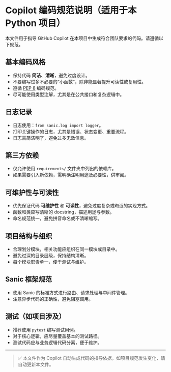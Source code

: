 # Copilot 编码规范说明（适用于本 Python 项目）

本文件用于指导 GitHub Copilot 在本项目中生成符合团队要求的代码。请遵循以下规范。

## 基本编码风格

- 保持代码 **简洁**、**清晰**，避免过度设计。
- 不要编写过多不必要的“小函数”，除非能显著提升可读性或复用性。
- 遵循 [PEP 8](https://peps.python.org/pep-0008/) 编码规范。
- 尽可能使用类型注解，尤其是在公共接口和复杂逻辑中。

## 日志记录

- 日志使用：`from sanic.log import logger`。
- 打印关键操作的日志，尤其是错误、状态变更、重要流程。
- 日志需简洁明了，避免过多无效信息。

## 第三方依赖

- 仅允许使用 `requirements/` 文件夹中列出的依赖库。
- 如果需要引入新依赖，需明确注明用途及必要性，供审阅。

## 可维护性与可读性

- 优先保证代码 **可维护性** 和 **可读性**，避免过度复杂或晦涩的实现方式。
- 函数和类应写清晰的 docstring，描述用途与参数。
- 命名规范统一，避免拼音命名或不清晰缩写。

## 项目结构与组织

- 合理划分模块，相关功能应组织在同一模块或目录中。
- 避免过深的目录层级，保持结构清晰。
- 每个模块职责单一，便于测试与维护。

## Sanic 框架规范

- 使用 Sanic 的标准方式进行路由、请求处理与中间件管理。
- 注意异步代码的正确性，避免阻塞调用。

## 测试（如项目涉及）

- 推荐使用 `pytest` 编写测试用例。
- 对于核心逻辑，应尽量覆盖基本的测试路径。
- 测试代码应与业务逻辑代码分离，便于维护。

---

> ✅ 本文件作为 Copilot 自动生成代码的指导依据。如项目规范发生变化，请自动更新本文件。